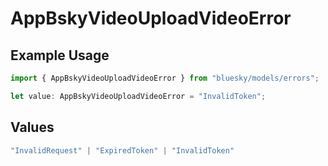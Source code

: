# AppBskyVideoUploadVideoError

## Example Usage

```typescript
import { AppBskyVideoUploadVideoError } from "bluesky/models/errors";

let value: AppBskyVideoUploadVideoError = "InvalidToken";
```

## Values

```typescript
"InvalidRequest" | "ExpiredToken" | "InvalidToken"
```